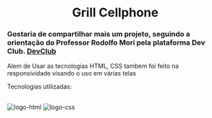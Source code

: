 <h1 align="center">Grill Cellphone</h1>


<h3>Gostaria de compartilhar mais um projeto, seguindo a orientação do Professor Rodolfo Mori pela plataforma Dev Club. 
<a href="https://rodolfomori.com.br/devclub">DevClub</a></h3>

<P>Alem de Usar as tecnologias HTML, CSS tambem foi feito na responsividade visando o uso em várias telas</P>


<p>Tecnologias utilizadas:</p>
<br>
  <img src="https://img.shields.io/badge/HTML-239120?style=for-the-badge&logo=html5&logoColor=white" alt="logo-html">
  <img src="https://img.shields.io/badge/CSS-239120?&style=for-the-badge&logo=css3&logoColor=white" alt="logo-css">
 

  <img src="">
